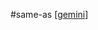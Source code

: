 #same-as [[gemini]]

[//begin]: # "Autogenerated link references for markdown compatibility"
[gemini]: gemini.md "gemini"
[//end]: # "Autogenerated link references"
